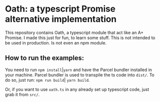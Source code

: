 # Oath: a typescript Promise alternative implementation

This repository contains Oath, a typescript module that act like an A+ Promise.
I made this just for fun, to learn some stuff. This is not intended to be used in production. Is not even an npm module.

## How to run the examples:

You need to run `npm install`|`yarn` and have the Parcel bundler installed in your machine.
Parcel bundler is used to transpile the ts code into `dist/`. To do so, just run:
`npm run build`| `yarn build`.

Or, if you want to use `oath.ts` in any already set up typescript code, just grab it from `src/`.

